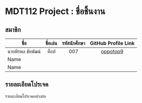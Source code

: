 # MDT112 Project : ชื่อชิ้นงาน

## สมาชิก

| ชื่อ               |   ชื่อเล่น   | รหัสนักศึกษา  | GitHub Profile Link        |
|------------------|:--------:|:----------:|:--------------------------:|
| นายพีรพล ชัยพัฒน์    | ท็อป     |    007    |[oppotop9](https://github.com/oppotop9)|
| Name             |          |            |					        |
| Name             |          |            |                            |

## รายละเอียดโปรเจค
รายละเอียดโปรเจคอย่างย่อ
